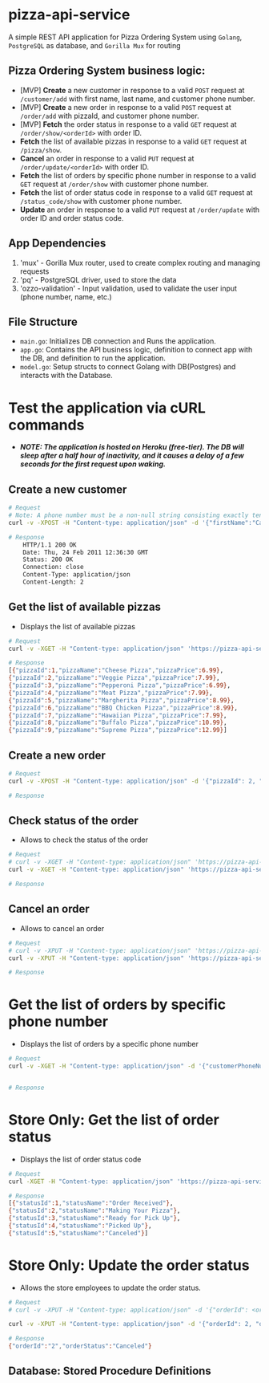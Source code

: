# pizza-api-service
A simple REST API application for Pizza Ordering System using `Golang`, `PostgreSQL` as database, and `Gorilla Mux` for routing

## Pizza Ordering System business logic:
- [MVP] **Create** a new customer in response to a valid `POST` request at `/customer/add` with first name, last name, and customer phone number.
- [MVP] **Create** a new order in response to a valid `POST` request at `/order/add` with pizzaId, and customer phone number.
- [MVP] **Fetch** the order status in response to a valid `GET` request at `/order/show/<orderId>` with order ID.
- **Fetch** the list of available pizzas in response to a valid `GET` request at `/pizza/show`.
- **Cancel** an order in response to a valid `PUT` request at `/order/update/<orderId>` with order ID.
- **Fetch** the list of orders by specific phone number in response to a valid `GET` request at `/order/show` with customer phone number.
- **Fetch** the list of order status code in response to a valid `GET` request at `/status_code/show` with customer phone number.
- **Update** an order in response to a valid `PUT` request at `/order/update` with order ID and order status code.

## App Dependencies
1. 'mux' - Gorilla Mux router, used to create complex routing and managing requests
2. 'pq' - PostgreSQL driver, used to store the data
3. 'ozzo-validation' - Input validation, used to validate the user input (phone number, name, etc.)

## File Structure
* `main.go`: Initializes DB connection and Runs the application.
* `app.go`: Contains the API business logic, definition to connect app with the DB, and definition to run the application.
* `model.go`: Setup structs to connect Golang with DB(Postgres) and interacts with the Database.

# Test the application via cURL commands
- ***NOTE: The application is hosted on Heroku (free-tier). The DB will sleep after a half hour of inactivity, and it causes a delay of a few seconds for the first request upon waking.***

## Create a new customer
```bash
# Request
# Note: A phone number must be a non-null string consisting exactly ten digits without country code (e.g. +1)
curl -v -XPOST -H "Content-type: application/json" -d '{"firstName":"Carl", "lastName":"Raymond", "customerPhoneNumber":"8485941259"}' 'https://pizza-api-service.herokuapp.com/customer/add'

# Response
    HTTP/1.1 200 OK
    Date: Thu, 24 Feb 2011 12:36:30 GMT
    Status: 200 OK
    Connection: close
    Content-Type: application/json
    Content-Length: 2
```


## Get the list of available pizzas
* Displays the list of available pizzas
```bash
# Request
curl -v -XGET -H "Content-type: application/json" 'https://pizza-api-service.herokuapp.com/pizza/show'

# Response
[{"pizzaId":1,"pizzaName":"Cheese Pizza","pizzaPrice":6.99},
{"pizzaId":2,"pizzaName":"Veggie Pizza","pizzaPrice":7.99},
{"pizzaId":3,"pizzaName":"Pepperoni Pizza","pizzaPrice":6.99},
{"pizzaId":4,"pizzaName":"Meat Pizza","pizzaPrice":7.99},
{"pizzaId":5,"pizzaName":"Margherita Pizza","pizzaPrice":8.99},
{"pizzaId":6,"pizzaName":"BBQ Chicken Pizza","pizzaPrice":8.99},
{"pizzaId":7,"pizzaName":"Hawaiian Pizza","pizzaPrice":7.99},
{"pizzaId":8,"pizzaName":"Buffalo Pizza","pizzaPrice":10.99},
{"pizzaId":9,"pizzaName":"Supreme Pizza","pizzaPrice":12.99}]
```

## Create a new order
```bash
# Request
curl -v -XPOST -H "Content-type: application/json" -d '{"pizzaId": 2, "customerPhoneNumber":"8485941259"}' 'https://pizza-api-service.herokuapp.com/order/add'

# Response
```


## Check status of the order
* Allows to check the status of the order
```bash
# Request
# curl -v -XGET -H "Content-type: application/json" 'https://pizza-api-service.herokuapp.com/order/show/<orderId>'
curl -v -XGET -H "Content-type: application/json" 'https://pizza-api-service.herokuapp.com/order/show/2'

# Response
```

## Cancel an order
* Allows to cancel an order
```bash
# Request
# curl -v -XPUT -H "Content-type: application/json" 'https://pizza-api-service.herokuapp.com/order/update/<orderId>'
curl -v -XPUT -H "Content-type: application/json" 'https://pizza-api-service.herokuapp.com/order/update/2'

# Response
```

# Get the list of orders by specific phone number
* Displays the list of orders by a specific phone number
```bash
# Request
curl -v -XGET -H "Content-type: application/json" -d '{"customerPhoneNumber":"8485941259"}' 'https://pizza-api-service.herokuapp.com/order/show'


# Response
```

# Store Only: Get the list of order status
* Displays the list of order status code
```bash
# Request
curl -XGET -H "Content-type: application/json" 'https://pizza-api-service.herokuapp.com/status_code/show'

# Response
[{"statusId":1,"statusName":"Order Received"},
{"statusId":2,"statusName":"Making Your Pizza"},
{"statusId":3,"statusName":"Ready for Pick Up"},
{"statusId":4,"statusName":"Picked Up"},
{"statusId":5,"statusName":"Canceled"}]
```

# Store Only: Update the order status 
* Allows the store employees to update the order status.
```bash
# Request
# curl -v -XPUT -H "Content-type: application/json" -d '{"orderId": <orderId>, "orderStatus":<orderStatusCode>}' 'https://pizza-api-service.herokuapp.com/order/update'

curl -v -XPUT -H "Content-type: application/json" -d '{"orderId": 2, "orderStatus":5}' 'https://pizza-api-service.herokuapp.com/order/update'

# Response
{"orderId":"2","orderStatus":"Canceled"}
```


## Database: Stored Procedure Definitions
```sql


```